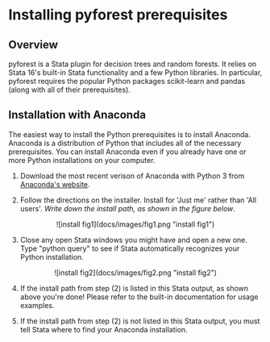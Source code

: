 
Installing pyforest prerequisites
=================================

Overview
---------------------------------

pyforest is a Stata plugin for decision trees and random forests. It relies on Stata 16's built-in Stata functionality and a few Python libraries. In particular, pyforest requires the popular Python packages scikit-learn and pandas (along with all of their prerequisites).


Installation with Anaconda
---------------------------------

The easiest way to install the Python prerequisites is to install Anaconda. Anaconda is a distribution of Python that includes all of the necessary prerequisites. You can install Anaconda even if you already have one or more Python installations on your computer.

1. Download the most recent verison of Anaconda with Python 3 from [Anaconda's website](https://www.anaconda.com/distribution/#download-section).

2. Follow the directions on the installer. Install for 'Just me' rather than 'All users'. 
   *Write down the install path, as shown in the figure below*. 

<p align="center">
![install fig1](docs/images/fig1.png "install fig1")
</p>

3. Close any open Stata windows you might have and open a new one. Type "python query" to see if Stata automatically recognizes your Python installation.

<p align="center">
![install fig2](docs/images/fig2.png "install fig2")
</p>

4. If the install path from step (2) is listed in this Stata output, as shown above you're done! Please refer to the built-in documentation for usage examples.

5. If the install path from step (2) is not listed in this Stata output, you must tell Stata where to find your Anaconda installation. 
